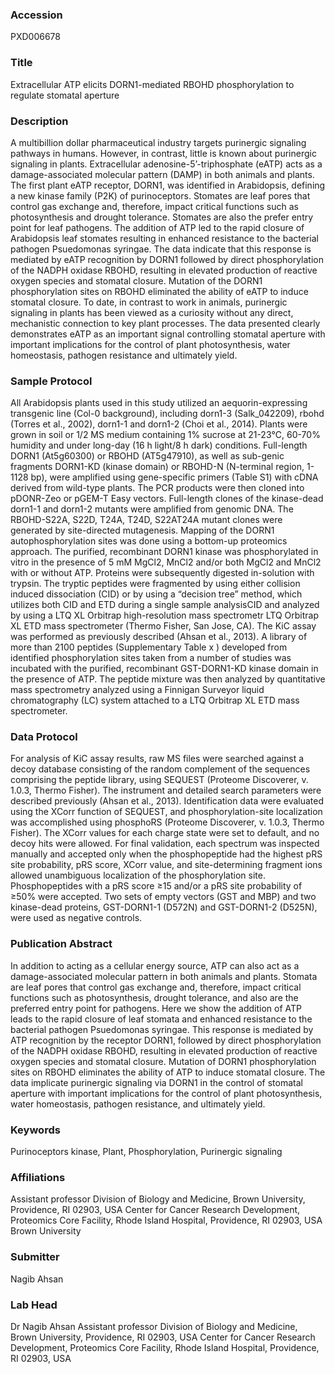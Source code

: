 ### Accession
PXD006678

### Title
Extracellular ATP elicits DORN1-mediated RBOHD phosphorylation to regulate stomatal aperture

### Description
A multibillion dollar pharmaceutical industry targets purinergic signaling pathways in humans. However, in contrast, little is known about purinergic signaling in plants. Extracellular adenosine-5’-triphosphate (eATP) acts as a damage-associated molecular pattern (DAMP) in both animals and plants. The first plant eATP receptor, DORN1, was identified in Arabidopsis, defining a new kinase family (P2K) of purinoceptors. Stomates are leaf pores that control gas exchange and, therefore, impact critical functions such as photosynthesis and drought tolerance. Stomates are also the prefer entry point for leaf pathogens. The addition of ATP led to the rapid closure of Arabidopsis leaf stomates resulting in enhanced resistance to the bacterial pathogen Psuedomonas syringae. The data indicate that this response is mediated by eATP recognition by DORN1 followed by direct phosphorylation of the NADPH oxidase RBOHD, resulting in elevated production of reactive oxygen species and stomatal closure. Mutation of the DORN1 phosphorylation sites on RBOHD eliminated the ability of eATP to induce stomatal closure. To date, in contrast to work in animals, purinergic signaling in plants has been viewed as a curiosity without any direct, mechanistic connection to key plant processes. The data presented clearly demonstrates eATP as an important signal controlling stomatal aperture with important implications for the control of plant photosynthesis, water homeostasis, pathogen resistance and ultimately yield.

### Sample Protocol
All Arabidopsis plants used in this study utilized an aequorin-expressing transgenic line (Col-0 background), including dorn1-3 (Salk_042209), rbohd (Torres et al., 2002), dorn1-1 and dorn1-2 (Choi et al., 2014). Plants were grown in soil or 1/2 MS medium containing 1% sucrose at 21-23℃, 60-70% humidity and under long-day (16 h light/8 h dark) conditions.   Full-length DORN1 (At5g60300) or RBOHD (AT5g47910), as well as sub-genic fragments DORN1-KD (kinase domain) or RBOHD-N (N-terminal region, 1-1128 bp), were amplified using gene-specific primers (Table S1) with cDNA derived from wild-type plants. The PCR products were then cloned into pDONR-Zeo or pGEM-T Easy vectors. Full-length clones of the kinase-dead dorn1-1 and dorn1-2 mutants were amplified from genomic DNA. The RBOHD-S22A, S22D, T24A, T24D, S22AT24A mutant clones were generated by site-directed mutagenesis.  Mapping of the DORN1 autophosphorylation sites was done using a bottom-up proteomics approach. The purified, recombinant DORN1 kinase was phosphorylated in vitro in the presence of 5 mM MgCl2, MnCl2 and/or both MgCl2 and MnCl2 with or without ATP. Proteins were subsequently digested in-solution with trypsin. The tryptic peptides were fragmented by using either collision induced dissociation (CID) or by using a “decision tree” method, which utilizes both CID and ETD during a single sample analysisCID and analyzed by using a LTQ XL Orbitrap high-resolution mass spectrometr LTQ Orbitrap XL ETD mass spectrometer (Thermo Fisher, San Jose, CA).  The KiC assay was performed as previously described (Ahsan et al., 2013). A library of more than 2100 peptides (Supplementary Table x ) developed from identified phosphorylation sites taken from a number of studies was incubated with the purified, recombinant GST-DORN1-KD kinase domain in the presence of ATP. The peptide mixture was then analyzed by quantitative mass spectrometry analyzed using a Finnigan Surveyor liquid chromatography (LC) system attached to a LTQ Orbitrap XL ETD mass spectrometer.

### Data Protocol
For analysis of KiC assay results, raw MS files were searched against a decoy database consisting of the random complement of the sequences comprising the peptide library, using SEQUEST (Proteome Discoverer, v. 1.0.3, Thermo Fisher). The instrument and detailed search parameters were described previously (Ahsan et al., 2013). Identification data were evaluated using the XCorr function of SEQUEST, and phosphorylation-site localization was accomplished using phosphoRS (Proteome Discoverer, v. 1.0.3, Thermo Fisher).  The XCorr values for each charge state were set to default, and no decoy hits were allowed.  For final validation, each spectrum was inspected manually and accepted only when the phosphopeptide had the highest pRS site probability, pRS score, XCorr value, and site-determining fragment ions allowed unambiguous localization of the phosphorylation site.  Phosphopeptides with a pRS score ≥15 and/or a pRS site probability of ≥50% were accepted. Two sets of empty vectors (GST and MBP) and two kinase-dead proteins, GST-DORN1-1 (D572N) and GST-DORN1-2 (D525N), were used as negative controls.

### Publication Abstract
In addition to acting as a cellular energy source, ATP can also act as a damage-associated molecular pattern in both animals and plants. Stomata are leaf pores that control gas exchange and, therefore, impact critical functions such as photosynthesis, drought tolerance, and also are the preferred entry point for pathogens. Here we show the addition of ATP leads to the rapid closure of leaf stomata and enhanced resistance to the bacterial pathogen Psuedomonas syringae. This response is mediated by ATP recognition by the receptor DORN1, followed by direct phosphorylation of the NADPH oxidase RBOHD, resulting in elevated production of reactive oxygen species and stomatal closure. Mutation of DORN1 phosphorylation sites on RBOHD eliminates the ability of ATP to induce stomatal closure. The data implicate purinergic signaling via DORN1 in the control of stomatal aperture with important implications for the control of plant photosynthesis, water homeostasis, pathogen resistance, and ultimately yield.

### Keywords
Purinoceptors kinase, Plant, Phosphorylation, Purinergic signaling

### Affiliations
Assistant professor Division of Biology and Medicine,  Brown University, Providence, RI 02903, USA Center for Cancer Research Development, Proteomics Core Facility,  Rhode Island Hospital, Providence, RI 02903, USA
Brown University

### Submitter
Nagib Ahsan

### Lab Head
Dr Nagib Ahsan
Assistant professor Division of Biology and Medicine,  Brown University, Providence, RI 02903, USA Center for Cancer Research Development, Proteomics Core Facility,  Rhode Island Hospital, Providence, RI 02903, USA



